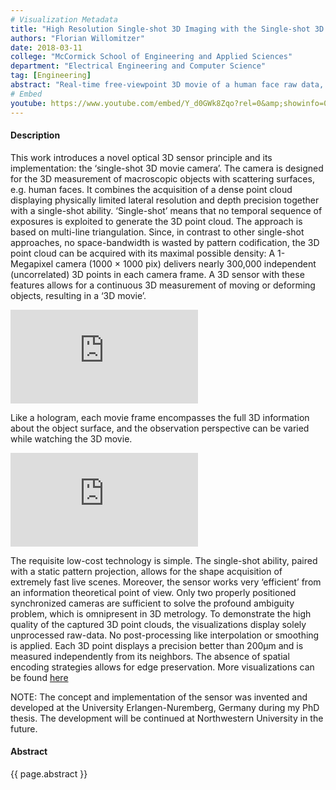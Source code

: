 ```yaml
---
# Visualization Metadata
title: "High Resolution Single-shot 3D Imaging with the Single-shot 3D Movie Camera"
authors: "Florian Willomitzer"
date: 2018-03-11
college: "McCormick School of Engineering and Applied Sciences"
department: "Electrical Engineering and Computer Science"
tag: [Engineering]
abstract: "Real-time free-viewpoint 3D movie of a human face raw data, measured with the single-shot 3D movie camera."
# Embed
youtube: https://www.youtube.com/embed/Y_d0GWk8Zqo?rel=0&amp;showinfo=0
---
```

#### Description
This work introduces a novel optical 3D sensor principle and its implementation: the ‘single-shot 3D movie camera’. The camera is designed for the 3D measurement of macroscopic objects with scattering surfaces, e.g. human faces. It combines the acquisition of a dense point cloud displaying physically limited lateral resolution and depth precision together with a single-shot ability. ‘Single-shot’ means that no temporal sequence of exposures is exploited to generate the 3D point cloud. The approach is based on multi-line triangulation. Since, in contrast to other single-shot approaches, no space-bandwidth is wasted by pattern codification, the 3D point cloud can be acquired with its maximal possible density: A 1-Megapixel camera (1000 × 1000 pix) delivers nearly 300,000 independent (uncorrelated) 3D points in each camera frame. A 3D sensor with these features allows for a continuous 3D measurement of moving or deforming objects, resulting in a ‘3D movie’.

<div class="embed-container">
<iframe class="embed" src="https://www.youtube.com/embed/hlMLigk1UfU?rel=0&amp;showinfo=0" frameborder="0" allow="autoplay; encrypted-media" allowfullscreen></iframe>
</div>

Like a hologram, each movie frame encompasses the full 3D information about the object surface, and the observation perspective can be varied while watching the 3D movie.

<div class="embed-container">
<iframe class="embed" src="https://www.youtube.com/embed/aJCA3REiN6E?rel=0&amp;showinfo=0" frameborder="0" allow="autoplay; encrypted-media" allowfullscreen></iframe>
</div>

The requisite low-cost technology is simple. The single-shot ability, paired with a static pattern projection, allows for the shape acquisition of extremely fast live scenes. Moreover, the sensor works very ‘efficient’ from an information theoretical point of view. Only two properly positioned synchronized cameras are sufficient to solve the profound ambiguity problem, which is omnipresent in 3D metrology. To demonstrate the high quality of the captured 3D point clouds, the visualizations display solely unprocessed raw-data. No post-processing like interpolation or smoothing is applied. Each 3D point displays a precision better than 200µm and is measured independently from its neighbors. The absence of spatial encoding strategies allows for edge preservation. More visualizations can be found [here](https://www.youtube.com/user/Osmin3D/)

NOTE: The concept and implementation of the sensor was invented and developed at the University Erlangen-Nuremberg, Germany during my PhD thesis. The development will be continued at Northwestern University in the future.

#### Abstract
{{ page.abstract }}
